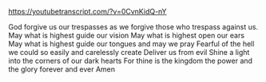 https://youtubetranscript.com/?v=0CvnKidQ-nY

 God forgive us our trespasses as we forgive those who trespass against us. May what is highest guide our vision May what is highest open our ears May what is highest guide our tongues and may we pray Fearful of the hell we could so easily and carelessly create Deliver us from evil Shine a light into the corners of our dark hearts For thine is the kingdom the power and the glory forever and ever Amen